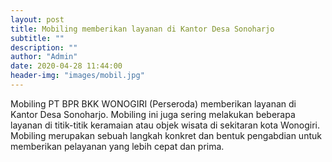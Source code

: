 ```yaml
---
layout: post
title: Mobiling memberikan layanan di Kantor Desa Sonoharjo
subtitle: ""
description: ""
author: "Admin"
date: 2020-04-28 11:44:00
header-img: "images/mobil.jpg"
---
```

Mobiling PT BPR BKK WONOGIRI (Perseroda) memberikan layanan di Kantor Desa Sonoharjo. Mobiling ini juga sering melakukan beberapa layanan di titik-titik keramaian atau objek wisata di sekitaran kota Wonogiri. Mobiling merupakan sebuah langkah konkret dan bentuk pengabdian untuk memberikan pelayanan yang lebih cepat dan prima.





